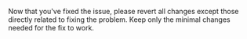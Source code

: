 Now that you've fixed the issue, please revert all changes except those directly related to fixing the problem. Keep only the minimal changes needed for the fix to work.
